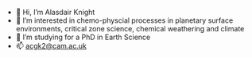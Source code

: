 - 👋 Hi, I’m Alasdair Knight
- 👀 I’m interested in chemo-physcial processes in planetary surface environments, critical zone science, chemical weathering and climate
- 🌱 I’m studying for a PhD in Earth Science
- 📫 acgk2@cam.ac.uk
